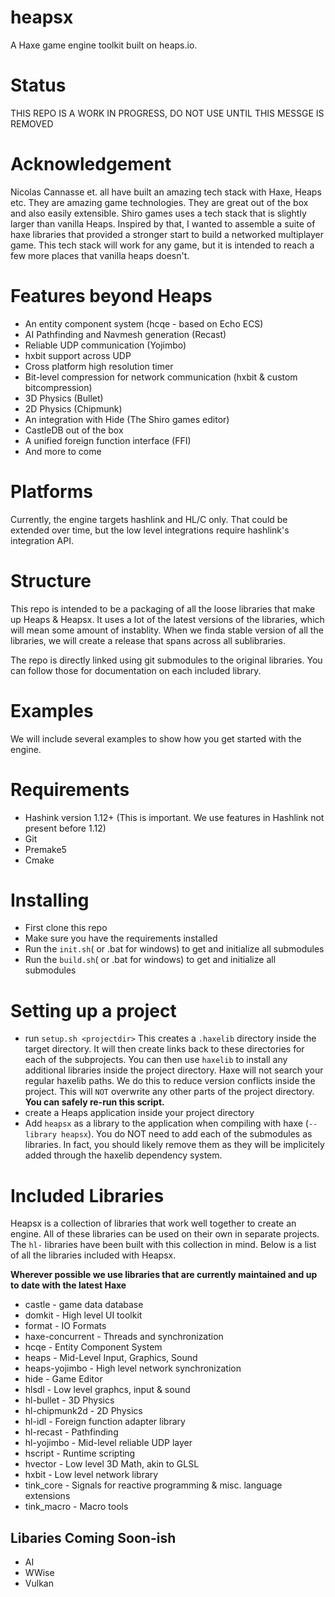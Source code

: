 # heapsx
A Haxe game engine toolkit built on heaps.io.  

# Status

THIS REPO IS A WORK IN PROGRESS, DO NOT USE UNTIL THIS MESSGE IS REMOVED

# Acknowledgement
Nicolas Cannasse et. all have built an amazing tech stack with Haxe, Heaps etc. They are amazing game technologies.  They are great out of the box and also easily extensible. Shiro games uses a tech stack that is slightly larger than vanilla Heaps.  Inspired by that, I wanted to assemble a suite of haxe libraries that provided a stronger start to build a networked multiplayer game.  This tech stack will work for any game, but it is intended to reach a few more places that vanilla heaps doesn't.

# Features beyond Heaps

- An entity component system (hcqe - based on Echo ECS)
- AI Pathfinding and Navmesh generation (Recast)
- Reliable UDP communication (Yojimbo)
- hxbit support across UDP
- Cross platform high resolution timer
- Bit-level compression for network communication (hxbit & custom bitcompression)
- 3D Physics (Bullet)
- 2D Physics (Chipmunk)
- An integration with Hide (The Shiro games editor)
- CastleDB out of the box
- A unified foreign function interface (FFI)
- And more to come

# Platforms
Currently, the engine targets hashlink and HL/C only. That could be extended over time, but the low level integrations require hashlink's integration API.

# Structure
This repo is intended to be a packaging of all the loose libraries that make up Heaps & Heapsx.  It uses a lot of the latest versions of the libraries, which will mean some amount of instablity.  When we finda stable version of all the libraries, we will create a release that spans across all sublibraries.

The repo is directly linked using git submodules to the original libraries.  You can follow those for documentation on each included library.

# Examples
We will include several examples to show how you get started with the engine.

# Requirements
- Hashink version 1.12+ (This is important. We use features in Hashlink not present before 1.12)
- Git
- Premake5
- Cmake

# Installing
- First clone this repo
- Make sure you have the requirements installed
- Run the `init.sh`( or .bat for windows) to get and initialize all submodules
- Run the `build.sh`( or .bat for windows) to get and initialize all submodules

# Setting up a project
- run `setup.sh <projectdir>` This creates a `.haxelib` directory inside the target directory. It will then create links back to these directories for each of the subprojects.  You can then use `haxelib` to install any additional libraries inside the project directory.  Haxe will not search your regular haxelib paths.  We do this to reduce version conflicts inside the project. This will `NOT` overwrite any other parts of the project directory.  **You can safely re-run this script.**
- create a Heaps application inside your project directory
- Add `heapsx` as a library to the application when compiling with haxe (`--library heapsx`).  You do NOT need to add each of the submodules as libraries.  In fact, you should likely remove them as they will be implicitely added through the haxelib dependency system.

# Included Libraries

Heapsx is a collection of libraries that work well together to create an engine.  All of these libraries can be used on their own in separate projects.  The `hl-` libraries have been built with this collection in mind.  Below is a list of all the libraries included with Heapsx.

**Wherever possible we use libraries that are currently maintained and up to date with the latest Haxe**

* castle - game data database
* domkit - High level UI toolkit
* format - IO Formats
* haxe-concurrent - Threads and synchronization
* hcqe - Entity Component System
* heaps - Mid-Level Input, Graphics, Sound
* heaps-yojimbo - High level network synchronization
* hide - Game Editor
* hlsdl - Low level graphcs, input & sound
* hl-bullet - 3D Physics
* hl-chipmunk2d - 2D Physics
* hl-idl - Foreign function adapter library
* hl-recast - Pathfinding
* hl-yojimbo - Mid-level reliable UDP layer
* hscript - Runtime scripting
* hvector - Low level 3D Math, akin to GLSL
* hxbit - Low level network library
* tink_core - Signals for reactive programming & misc. language extensions
* tink_macro - Macro tools

## Libaries Coming Soon-ish
* AI
* WWise
* Vulkan
